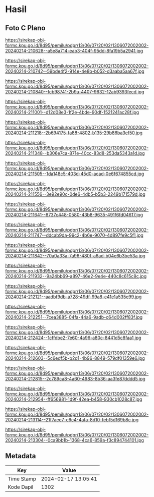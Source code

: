 # Hasil

## Foto C Plano

https://sirekap-obj-formc.kpu.go.id/8d95/pemilu/pdpr/13/06/07/20/02/1306072002002-20240214-210628--a5e8a714-eab3-404f-95dd-8fa19b5a2941.jpg

https://sirekap-obj-formc.kpu.go.id/8d95/pemilu/pdpr/13/06/07/20/02/1306072002002-20240214-210742--59bde4f2-914e-4e8b-b052-d3aaba5aa67f.jpg

https://sirekap-obj-formc.kpu.go.id/8d95/pemilu/pdpr/13/06/07/20/02/1306072002002-20240214-210840--fcb98741-2b9a-4407-9632-12ab9393fecd.jpg

https://sirekap-obj-formc.kpu.go.id/8d95/pemilu/pdpr/13/06/07/20/02/1306072002002-20240214-211001--d12d08e3-1f2e-4bde-90df-1521241ac28f.jpg

https://sirekap-obj-formc.kpu.go.id/8d95/pemilu/pdpr/13/06/07/20/02/1306072002002-20240214-211218--2b694175-fa88-4802-b135-29b86ba3ef50.jpg

https://sirekap-obj-formc.kpu.go.id/8d95/pemilu/pdpr/13/06/07/20/02/1306072002002-20240214-211348--b306e7ca-871e-40cc-83d8-253da5343a1d.jpg

https://sirekap-obj-formc.kpu.go.id/8d95/pemilu/pdpr/13/06/07/20/02/1306072002002-20240214-211505--1da148c5-403d-45d0-acad-0e6f674855cd.jpg

https://sirekap-obj-formc.kpu.go.id/8d95/pemilu/pdpr/13/06/07/20/02/1306072002002-20240214-211556--3e92e90c-0de6-4db5-b5b3-2249b171579d.jpg

https://sirekap-obj-formc.kpu.go.id/8d95/pemilu/pdpr/13/06/07/20/02/1306072002002-20240214-211641--8737c448-0580-43b8-9635-491f6fd04617.jpg

https://sirekap-obj-formc.kpu.go.id/8d95/pemilu/pdpr/13/06/07/20/02/1306072002002-20240214-211747--ddcab9da-99c2-4b6e-9070-4d897fe9c5f1.jpg

https://sirekap-obj-formc.kpu.go.id/8d95/pemilu/pdpr/13/06/07/20/02/1306072002002-20240214-211842--70a0a33a-7a96-480f-a6ad-b04e6b3be53a.jpg

https://sirekap-obj-formc.kpu.go.id/8d95/pemilu/pdpr/13/06/07/20/02/1306072002002-20240214-211932--9a24bb69-a897-46e2-9e4e-440c8c615c8c.jpg

https://sirekap-obj-formc.kpu.go.id/8d95/pemilu/pdpr/13/06/07/20/02/1306072002002-20240214-212121--aadbf9db-a728-49df-99a8-c41e1a535e99.jpg

https://sirekap-obj-formc.kpu.go.id/8d95/pemilu/pdpr/13/06/07/20/02/1306072002002-20240214-212251--7cea3885-04fa-44a6-9adb-c64d002ff83f.jpg

https://sirekap-obj-formc.kpu.go.id/8d95/pemilu/pdpr/13/06/07/20/02/1306072002002-20240214-212424--1cffdbe2-7e60-4a96-a80c-8441d5c8faa1.jpg

https://sirekap-obj-formc.kpu.go.id/8d95/pemilu/pdpr/13/06/07/20/02/1306072002002-20240214-212603--5c6edf5b-b2d1-4b96-8849-579df01359e6.jpg

https://sirekap-obj-formc.kpu.go.id/8d95/pemilu/pdpr/13/06/07/20/02/1306072002002-20240214-212815--2c789ca8-4a60-4983-8b36-aa3fe87dddd5.jpg

https://sirekap-obj-formc.kpu.go.id/8d95/pemilu/pdpr/13/06/07/20/02/1306072002002-20240214-212954--ff656981-1d9f-42ea-b458-930cb1028c87.jpg

https://sirekap-obj-formc.kpu.go.id/8d95/pemilu/pdpr/13/06/07/20/02/1306072002002-20240214-213114--21f7aee7-c6c4-4afa-8d10-febf5d169b8c.jpg

https://sirekap-obj-formc.kpu.go.id/8d95/pemilu/pdpr/13/06/07/20/02/1306072002002-20240214-213304--0ca9bb1b-1368-4ca6-859a-f3c894744101.jpg


## Metadata

| Key        | Value               |
| ---------- | ------------------- |
| Time Stamp | 2024-02-17 13:05:41 |
| Kode Dapil | 1302                |



